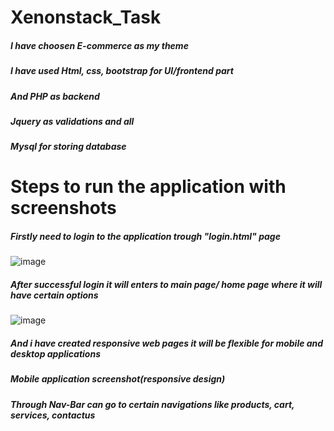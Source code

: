 # Xenonstack_Task

##### I have choosen E-commerce as my theme 
##### I have used Html, css, bootstrap for UI/frontend part
##### And PHP as backend 
##### Jquery as validations and all
##### Mysql for storing database


# Steps to run the application with screenshots
##### Firstly need to login to the application trough  "login.html" page

![image](https://user-images.githubusercontent.com/67414312/179806234-4be0236e-413f-442f-a79e-cf0da2625870.png)

##### After successful login it will enters to main page/ home page where it will have certain options

![image](https://user-images.githubusercontent.com/67414312/179806796-4654cf9f-8ae2-48ab-b6fd-d2ee07746496.png)

##### And i have created responsive web pages it will be flexible for mobile and desktop applications
##### Mobile application screenshot(responsive design)



##### Through Nav-Bar can go to certain navigations like products, cart, services, contactus

##### 







